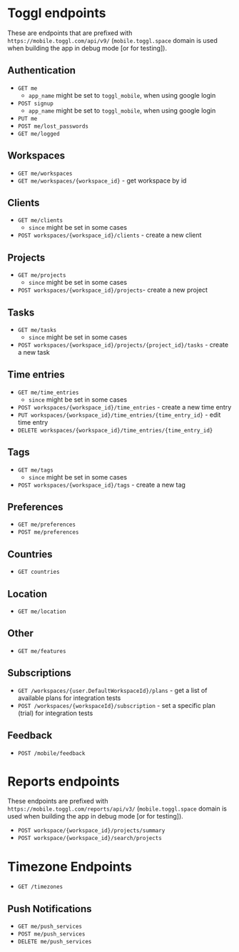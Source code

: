 # Toggl endpoints
These are endpoints that are prefixed with `https://mobile.toggl.com/api/v9/` (`mobile.toggl.space` domain is used when building the app in debug mode [or for testing]).

## Authentication

* `GET me`
  * `app_name` might be set to `toggl_mobile`, when using google login
* `POST signup`
  * `app_name` might be set to `toggl_mobile`, when using google login
* `PUT me`
* `POST me/lost_passwords`
* `GET me/logged`

## Workspaces

* `GET me/workspaces`
* `GET me/workspaces/{workspace_id}` - get workspace by id

## Clients

* `GET me/clients`
  * `since` might be set in some cases
* `POST workspaces/{workspace_id}/clients` - create a new client

## Projects

* `GET me/projects`
  * `since` might be set in some cases
* `POST workspaces/{workspace_id}/projects`- create a new project

## Tasks

* `GET me/tasks`
  * `since` might be set in some cases
* `POST workspaces/{workspace_id}/projects/{project_id}/tasks` - create a new task

## Time entries

* `GET me/time_entries`
  * `since` might be set in some cases
* `POST workspaces/{workspace_id}/time_entries` - create a new time entry
* `PUT workspaces/{workspace_id}/time_entries/{time_entry_id}` - edit time entry
* `DELETE workspaces/{workspace_id}/time_entries/{time_entry_id}`

## Tags

* `GET me/tags`
  * `since` might be set in some cases
* `POST workspaces/{workspace_id}/tags` - create a new tag

## Preferences

* `GET me/preferences`
* `POST me/preferences`

## Countries

* `GET countries`

## Location

* `GET me/location`

## Other

* `GET me/features`

## Subscriptions

* `GET /workspaces/{user.DefaultWorkspaceId}/plans` - get a list of available plans for integration tests
* `POST /workspaces/{workspaceId}/subscription` - set a specific plan (trial) for integration tests

## Feedback

* `POST /mobile/feedback`

# Reports endpoints
These endpoints are prefixed with `https://mobile.toggl.com/reports/api/v3/` (`mobile.toggl.space` domain is used when building the app in debug mode [or for testing]).

* `POST workspace/{workspace_id}/projects/summary`
* `POST workspace/{workspace_id}/search/projects`

# Timezone Endpoints

* `GET /timezones` 

## Push Notifications

* `GET me/push_services`
* `POST me/push_services`
* `DELETE me/push_services`
